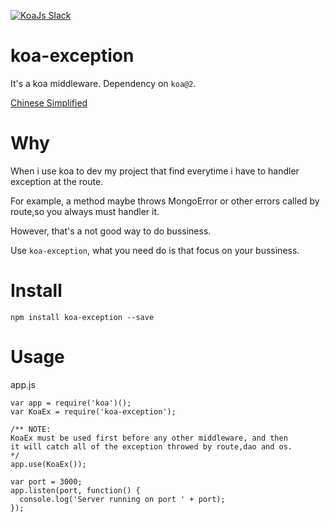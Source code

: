 <a href="https://communityinviter.com/apps/koa-js/koajs" rel="KoaJs Slack Community">![KoaJs Slack](https://img.shields.io/badge/Koa.Js-Slack%20Channel-Slack.svg?longCache=true&style=for-the-badge)</a>

# koa-exception

It's a koa middleware. Dependency on `koa@2`.

[Chinese Simplified](https://github.com/qixin1991/koa-exception/blob/master/README_CN.md)

# Why

When i use koa to dev my project that find everytime i have to
handler exception at the route. 

For example, a method maybe throws
MongoError or other errors called by route,so you always must handler it.

However, that's a not good way to do bussiness.

Use `koa-exception`, what you need do is that focus on your bussiness.

# Install

```
npm install koa-exception --save
```

# Usage

app.js

```
var app = require('koa')();
var KoaEx = require('koa-exception');

/** NOTE:
KoaEx must be used first before any other middleware, and then 
it will catch all of the exception throwed by route,dao and os.
*/       
app.use(KoaEx());

var port = 3000;
app.listen(port, function() {
  console.log('Server running on port ' + port);
});
```



